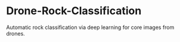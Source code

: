 # Drone-Rock-Classification
Automatic rock classification via deep learning for core images from drones.
